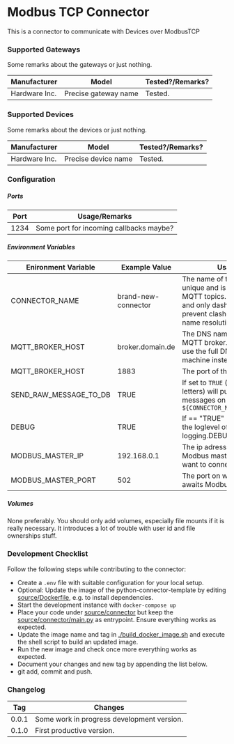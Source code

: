 # Modbus TCP Connector

This is a connector to communicate with Devices over ModbusTCP



### Supported Gateways

Some remarks about the gateways or just nothing.

| Manufacturer  | Model                | Tested?/Remarks? |
| ------------- | -------------------- | ---------------- |
| Hardware Inc. | Precise gateway name | Tested.          |



### Supported Devices

Some remarks about the devices or just nothing.

| Manufacturer  | Model               | Tested?/Remarks? |
| ------------- | ------------------- | ---------------- |
| Hardware Inc. | Precise device name | Tested.          |



### Configuration

##### Ports

| Port | Usage/Remarks                           |
| ---- | --------------------------------------- |
| 1234 | Some port for incoming callbacks maybe? |

##### Environment Variables

| Enironment Variable    | Example  Value      | Usage/Remarks                                                |
| ---------------------- | ------------------- | ------------------------------------------------------------ |
| CONNECTOR_NAME         | brand-new-connector | The name of the connector. Must be unique and is used to compute the MQTT topics. Use all lowercase chars and only dashes for separation to prevent clashes with Dockers internal name resolution system. |
| MQTT_BROKER_HOST       | broker.domain.de    | The DNS name or IP address of the MQTT broker. `localhost` will not work, use the full DNS name of the host machine instead. |
| MQTT_BROKER_HOST       | 1883                | The port of the MQTT broker.                                 |
| SEND_RAW_MESSAGE_TO_DB | TRUE                | If set to `TRUE` (that is a string of capital letters) will publish all received raw messages on topic `${CONNECTOR_NAME}/raw_message_to_db` |
| DEBUG                  | TRUE                | If == "TRUE" (i.e. the string) will set the loglevel of the connector the logging.DEBUG. Else is logging.INFO. |
| MODBUS_MASTER_IP       | 192.168.0.1         | The ip adress or DNS name of the Modbus master device which we want to connect to. |
| MODBUS_MASTER_PORT     | 502                 | The port on which  the master device awaits Modbus communication. |

##### Volumes

None preferably. You should only add volumes, especially file mounts if it is really necessary. It introduces a lot of trouble with user id and file ownerships stuff.



### Development Checklist

Follow the following steps while contributing to the connector:

* Create a `.env` file with suitable configuration for your local setup.
* Optional: Update the image of the python-connector-template by editing [source/Dockerfile](source/Dockerfile), e.g. to install dependencies.
* Start the development instance with  `docker-compose up`
* Place your code under [source/connector](./source/connector) but keep the [source/connector/main.py](./source/connector/main.py) as entrypoint. Ensure everything works as expected.
* Update the image name and tag in  [./build_docker_image.sh](./build_docker_image.sh) and execute the shell script to build an updated image. 
* Run the new image and check once more everything works as expected.
* Document your changes and new tag by appending the list below.
* git add, commit and push.



### Changelog

| Tag   | Changes                                    |
| ----- | ------------------------------------------ |
| 0.0.1 | Some work in progress development version. |
| 0.1.0 | First productive version.                  |